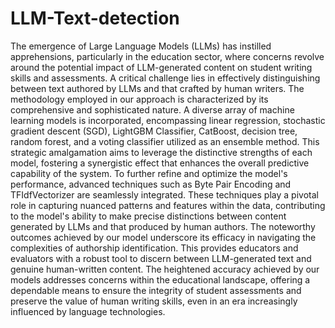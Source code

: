 # LLM-Text-detection
The emergence of Large Language Models (LLMs) has instilled apprehensions, particularly in the education sector, where concerns revolve around the potential impact of LLM-generated content on student writing skills and assessments. A critical challenge lies in effectively distinguishing between text authored by LLMs and that crafted by human writers.
The methodology employed in our approach is characterized by its comprehensive and sophisticated nature. A diverse array of machine learning models is incorporated, encompassing linear regression, stochastic gradient descent (SGD), LightGBM Classifier, CatBoost, decision tree, random forest, and a voting classifier utilized as an ensemble method. This strategic amalgamation aims to leverage the distinctive strengths of each model, fostering a synergistic effect that enhances the overall predictive capability of the system.
To further refine and optimize the model's performance, advanced techniques such as Byte Pair Encoding and TFIdfVectorizer are seamlessly integrated. These techniques play a pivotal role in capturing nuanced patterns and features within the data, contributing to the model's ability to make precise distinctions between content generated by LLMs and that produced by human authors.
The noteworthy outcomes achieved by our model underscore its efficacy in navigating the complexities of authorship identification. This provides educators and evaluators with a robust tool to discern between LLM-generated text and genuine human-written content. The heightened accuracy achieved by our models addresses concerns within the educational landscape, offering a dependable means to ensure the integrity of student assessments and preserve the value of human writing skills, even in an era increasingly influenced by language technologies.
